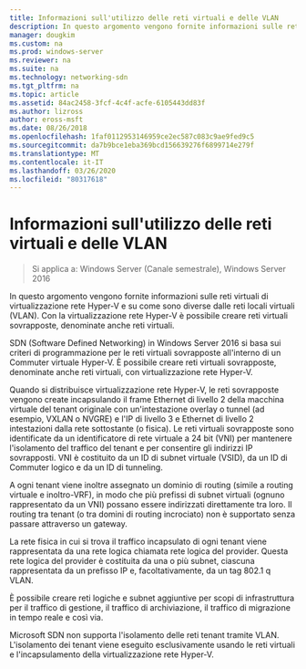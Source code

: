 ```yaml
---
title: Informazioni sull'utilizzo delle reti virtuali e delle VLAN
description: In questo argomento vengono fornite informazioni sulle reti virtuali di virtualizzazione rete Hyper-V e su come sono diverse dalle reti locali virtuali (VLAN). Con la virtualizzazione rete Hyper-V è possibile creare reti virtuali sovrapposte, denominate anche reti virtuali.
manager: dougkim
ms.custom: na
ms.prod: windows-server
ms.reviewer: na
ms.suite: na
ms.technology: networking-sdn
ms.tgt_pltfrm: na
ms.topic: article
ms.assetid: 84ac2458-3fcf-4c4f-acfe-6105443dd83f
ms.author: lizross
author: eross-msft
ms.date: 08/26/2018
ms.openlocfilehash: 1faf0112953146959ce2ec587c083c9ae9fed9c5
ms.sourcegitcommit: da7b9bce1eba369bcd156639276f6899714e279f
ms.translationtype: MT
ms.contentlocale: it-IT
ms.lasthandoff: 03/26/2020
ms.locfileid: "80317618"
---
```

# <a name="understand-the-usage-of-virtual-networks-and-vlans"></a>Informazioni sull'utilizzo delle reti virtuali e delle VLAN

>Si applica a: Windows Server (Canale semestrale), Windows Server 2016

In questo argomento vengono fornite informazioni sulle reti virtuali di virtualizzazione rete Hyper-V e su come sono diverse dalle reti locali virtuali (VLAN). Con la virtualizzazione rete Hyper-V è possibile creare reti virtuali sovrapposte, denominate anche reti virtuali.



  
SDN (Software Defined Networking) in Windows Server 2016 si basa sui criteri di programmazione per le reti virtuali sovrapposte all'interno di un Commuter virtuale Hyper-V. È possibile creare reti virtuali sovrapposte, denominate anche reti virtuali, con virtualizzazione rete Hyper-V. 
  
Quando si distribuisce virtualizzazione rete Hyper-V, le reti sovrapposte vengono create incapsulando il frame Ethernet di livello 2 della macchina virtuale del tenant originale con un'intestazione overlay o tunnel (ad esempio, VXLAN o NVGRE) e l'IP di livello 3 e Ethernet di livello 2 intestazioni dalla rete sottostante (o fisica). Le reti virtuali sovrapposte sono identificate da un identificatore di rete virtuale a 24 bit (VNI) per mantenere l'isolamento del traffico del tenant e per consentire gli indirizzi IP sovrapposti. VNI è costituito da un ID di subnet virtuale (VSID), da un ID di Commuter logico e da un ID di tunneling.  
  
A ogni tenant viene inoltre assegnato un dominio di routing (simile a routing virtuale e inoltro-VRF), in modo che più prefissi di subnet virtuali (ognuno rappresentato da un VNI) possano essere indirizzati direttamente tra loro. Il routing tra tenant (o tra domini di routing incrociato) non è supportato senza passare attraverso un gateway.   
  
La rete fisica in cui si trova il traffico incapsulato di ogni tenant viene rappresentata da una rete logica chiamata rete logica del provider. Questa rete logica del provider è costituita da una o più subnet, ciascuna rappresentata da un prefisso IP e, facoltativamente, da un tag 802.1 q VLAN.  
  
È possibile creare reti logiche e subnet aggiuntive per scopi di infrastruttura per il traffico di gestione, il traffico di archiviazione, il traffico di migrazione in tempo reale e così via.  
  
Microsoft SDN non supporta l'isolamento delle reti tenant tramite VLAN. L'isolamento dei tenant viene eseguito esclusivamente usando le reti virtuali e l'incapsulamento della virtualizzazione rete Hyper-V. 


